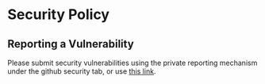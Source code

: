 # Security Policy

## Reporting a Vulnerability

Please submit security vulnerabilities using the private reporting mechanism under the github security tab, or use [this link](https://github.com/spkenv/spk/security/advisories/new).
